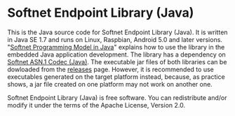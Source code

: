 # Softnet Endpoint Library (Java)

This is the Java source code for Softnet Endpoint Library (Java). It is written in Java SE 1.7 and runs on Linux, Raspbian, Android 5.0 and later versions. "[Softnet Programming Model in Java](https://github.com/Softnet-Free/softnet-java)" explains how to use the library in the embedded Java application development. The library has a dependency on [Softnet ASN.1 Codec (Java)](https://github.com/softnet-free/asn1codec-java). The executable jar files of both libraries can be dowloaded from the [releases](https://github.com/Softnet-Free/softnet-java/releases) page. However, it is recommended to use executables generated on the target platform instead, because, as practice shows, a jar file created on one platform may not work on another one. 

Softnet Endpoint Library (Java) is free software. You can redistribute and/or modify it under the terms of the Apache License, Version 2.0.

